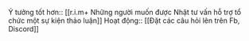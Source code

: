 Ý tưởng tốt hơn:: [[r.i.m+ Những người muốn được Nhật tư vấn hỗ trợ tổ chức một sự kiện thảo luận]]
Hoạt động:: [[Đặt các câu hỏi lên trên Fb, Discord]]